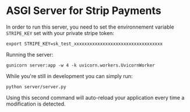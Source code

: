 # ASGI Server for Strip Payments

In order to run this server, you need to set the environnement variable `STRIPE_KEY` set with your private stripe token:

```console
export STRIPE_KEY=sk_test_xxxxxxxxxxxxxxxxxxxxxxxxxxxxxxxxxx
```

Running the server:

```console
gunicorn server:app -w 4 -k uvicorn.workers.UvicornWorker
```

While you're still in development you can simply run:

```console
python server/server.py
```

Using this second command will auto-reload your application every time a modification is detected.
